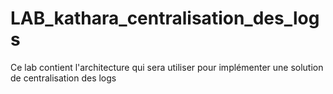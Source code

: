 # LAB_kathara_centralisation_des_logs
Ce lab contient l'architecture qui sera utiliser pour implémenter une solution de centralisation des logs
